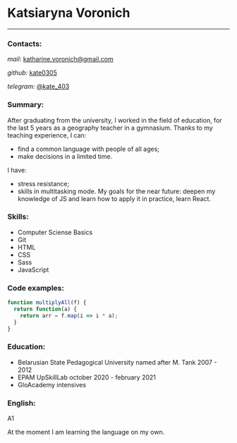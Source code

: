 # **Katsiaryna Voronich**
---
### **Contacts:**
_mail:_ katharine.voronich@gmail.com

_github:_ [kate0305](https://github.com/kate0305)

_telegram:_ [@kate_403](https://t.me/kate_403)

### **Summary:**
After graduating from the university, I worked in the field of education, for the last 5 years as a geography teacher in a gymnasium.
Thanks to my teaching experience, I can:
- find a common language with people of all ages;
- make decisions in a limited time.

I have:
- stress resistance;
- skills in multitasking mode.
My goals for the near future: deepen my knowledge of JS and learn how to apply it in practice, learn React.
### **Skills:**
- Computer Sciense Basics
- Git
- HTML
- CSS
- Sass
- JavaScript
### **Code examples:**
```javascript
function multiplyAll(f) { 
  return function(a) {    
    return arr = f.map(i => i * a);  
  }
}
```
### **Education:**
- Belarusian State Pedagogical University named after M. Tank 2007 - 2012
- EPAM UpSkillLab october 2020 - february 2021
- GloAcademy intensives
### **English:**
A1

At the moment I am learning the language on my own.